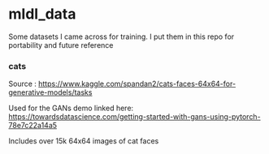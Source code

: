 # mldl_data
Some datasets I came across for training. I put them in this repo for portability and future reference

### cats

Source : https://www.kaggle.com/spandan2/cats-faces-64x64-for-generative-models/tasks

Used for the GANs demo linked here: https://towardsdatascience.com/getting-started-with-gans-using-pytorch-78e7c22a14a5

Includes over 15k 64x64 images of cat faces 